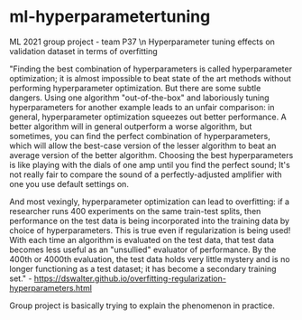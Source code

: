 # ml-hyperparametertuning
ML 2021 group project - team P37 \n
Hyperparameter tuning effects on validation dataset in terms of overfitting

"Finding the best combination of hyperparameters is called hyperparameter optimization; it is almost impossible to beat state of the art methods without performing hyperparameter optimization. But there are some subtle dangers. Using one algorithm "out-of-the-box" and laboriously tuning hyperparameters for another example leads to an unfair comparison: in general, hyperparameter optimization squeezes out better performance. A better algorithm will in general outperform a worse algorithm, but sometimes, you can find the perfect combination of hyperparameters, which will allow the best-case version of the lesser algorithm to beat an average version of the better algorithm. Choosing the best hyperparameters is like playing with the dials of one amp until you find the perfect sound; It's not really fair to compare the sound of a perfectly-adjusted amplifier with one you use default settings on.

And most vexingly, hyperparameter optimization can lead to overfitting: if a researcher runs 400 experiments on the same train-test splits, then performance on the test data is being incorporated into the training data by choice of hyperparameters. This is true even if regularization is being used! With each time an algorithm is evaluated on the test data, that test data becomes less useful as an "unsullied" evaluator of performance. By the 400th or 4000th evaluation, the test data holds very little mystery and is no longer functioning as a test dataset; it has become a secondary training set." - https://dswalter.github.io/overfitting-regularization-hyperparameters.html

Group project is basically trying to explain the phenomenon in practice. 

